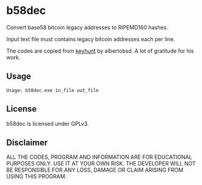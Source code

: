 # b58dec

Convert base58 bitcoin legacy addresses to RIPEMD160 hashes.

Input text file must contains legacy bitcoin addresses each per line.

The codes are copied from [keyhunt](https://github.com/albertobsd/keyhunt) by albertobsd. A lot of gratitude for his work.

## Usage
```
Usage: b58dec.exe in_file out_file
```

## License
b58dec is licensed under GPLv3.


## Disclaimer
ALL THE CODES, PROGRAM AND INFORMATION ARE FOR EDUCATIONAL PURPOSES ONLY. USE IT AT YOUR OWN RISK. THE DEVELOPER WILL NOT BE RESPONSIBLE FOR ANY LOSS, DAMAGE OR CLAIM ARISING FROM USING THIS PROGRAM.
